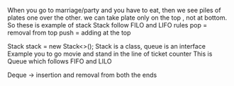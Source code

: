 When you go to marriage/party and you have to eat, then we see 
piles of plates one over the other. 
we can take plate only on the top , not at bottom. So  these is 
example of stack
Stack follow FILO and LIFO rules
pop = removal from top
push = adding at the top 

Stack<Integer> stack = new Stack<>();
Stack is a class, queue is an interface
Example you to go movie and stand in the line of ticket counter
This is Queue which follows FIFO and LILO

Deque -> insertion and removal from both the ends
